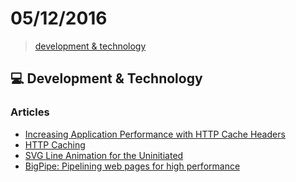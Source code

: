 # 05/12/2016

> [development & technology](#development--technology)


## :computer: Development & Technology

### Articles
- [Increasing Application Performance with HTTP Cache Headers](https://devcenter.heroku.com/articles/increasing-application-performance-with-http-cache-headers)
- [HTTP Caching](https://developers.google.com/web/fundamentals/performance/optimizing-content-efficiency/http-caching)
- [SVG Line Animation for the Uninitiated](https://medium.com/bitmatica-lab/svg-line-animation-for-the-uninitiated-5a65d91c6044#.mqpyxihuj)
- [BigPipe: Pipelining web pages for high performance](https://www.facebook.com/notes/facebook-engineering/bigpipe-pipelining-web-pages-for-high-performance/389414033919)